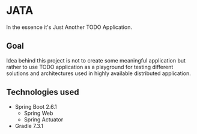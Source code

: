 # JATA
In the essence it's Just Another TODO Application.

## Goal
Idea behind this project is not to create some meaningful application but rather to use TODO application
as a playground for testing different solutions and architectures used in highly available distributed application.

## Technologies used
- Spring Boot 2.6.1
  - Spring Web
  - Spring Actuator
- Gradle 7.3.1

